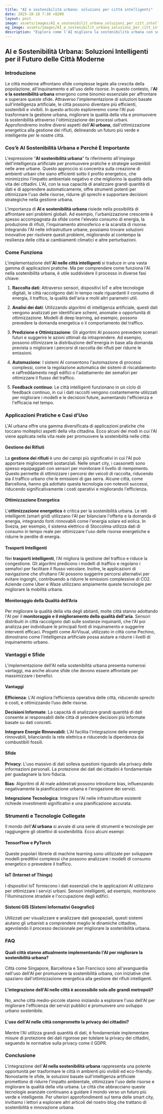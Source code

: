 ```yaml
---
title: "AI e sostenibilità urbana: soluzioni per città intelligenti"
date: 2025-10-18 7:30 +0200
layout: post
image: assets/images/AI_e_sostenibilit_urbana_soluzioni_per_citt_intelligenti.jpg
og_image: assets/images/AI_e_sostenibilit_urbana_soluzioni_per_citt_intelligenti.jpg
description: "Esplora come l'AI migliora la sostenibilità urbana con soluzioni per smart city, gestione rifiuti e ottimizzazione energia. Scopri idee innovative per città verdi!"
---
```


## AI e Sostenibilità Urbana: Soluzioni Intelligenti per il Futuro delle Città Moderne

### Introduzione

Le città moderne affrontano sfide complesse legate alla crescita della popolazione, all'inquinamento e all'uso delle risorse. In questo contesto, l'**AI e la sostenibilità urbana** emergono come binomio essenziale per affrontare e superare queste sfide. Attraverso l'implementazione di soluzioni basate sull'intelligenza artificiale, le città possono diventare più efficienti, sostenibili e vivibili. In questo articolo esploreremo come l'AI può trasformare la gestione urbana, migliorare la qualità della vita e promuovere la sostenibilità attraverso l'ottimizzazione dei processi urbani. Approfondiremo inoltre diversi aspetti dell'**AI urbana**, dall'ottimizzazione energetica alla gestione dei rifiuti, delineando un futuro più verde e intelligente per le nostre città.

### Cos’è AI Sostenibilità Urbana e Perché È Importante

L'espressione “**AI sostenibilità urbana**” fa riferimento all'impiego dell'intelligenza artificiale per promuovere pratiche e strategie sostenibili nelle aree urbane. Questo approccio si concentra sulla creazione di ambienti urbani che siano efficienti sotto il profilo energetico, che minimizzino l'impatto ambientale negativo e che migliorino la qualità della vita dei cittadini. L'AI, con la sua capacità di analizzare grandi quantità di dati e di apprendere automaticamente, offre strumenti potenti per ottimizzare l'uso delle risorse, ridurre gli sprechi e supportare decisioni strategiche nella gestione urbana.

L'importanza di **AI e sostenibilità urbana** risiede nella possibilità di affrontare seri problemi globali. Ad esempio, l'urbanizzazione crescente è spesso accompagnata da sfide come l'elevato consumo di energia, la produzione di rifiuti, l'inquinamento atmosferico e la scarsità di risorse. Integrando l'AI nelle infrastrutture urbane, possiamo trovare soluzioni innovative per risolvere questi problemi, migliorando al contempo la resilienza delle città ai cambiamenti climatici e altre perturbazioni.

### Come Funziona

L'implementazione dell'**AI nelle città intelligenti** si traduce in una vasta gamma di applicazioni pratiche. Ma per comprendere come funziona l'AI nella sostenibilità urbana, è utile suddividere il processo in diverse fasi chiave:

1. **Raccolta dati**: Attraverso sensori, dispositivi IoT e altre tecnologie digitali, le città raccolgono dati in tempo reale riguardanti il consumo di energia, il traffico, la qualità dell'aria e molti altri parametri utili.

2. **Analisi dei dati**: Utilizzando algoritmi di intelligenza artificiale, questi dati vengono analizzati per identificare schemi, anomalie o opportunità di ottimizzazione. Modelli di deep learning, ad esempio, possono prevedere la domanda energetica o il comportamento del traffico.

3. **Predizione e Ottimizzazione**: Gli algoritmi AI possono prevedere scenari futuri e suggerire le azioni ottimali da intraprendere. Ad esempio, possono ottimizzare la distribuzione dell'energia in base alla domanda prevista o migliorare i percorsi di raccolta dei rifiuti per ridurre le emissioni.

4. **Automazione**: I sistemi AI consentono l'automazione di processi complessi, come la regolazione automatica dei sistemi di riscaldamento e raffreddamento negli edifici o l'adattamento dei semafori per ottimizzare il flusso del traffico.

5. **Feedback continuo**: Le città intelligenti funzionano in un ciclo di feedback continuo, in cui i dati raccolti vengono costantemente utilizzati per migliorare i modelli e le decisioni future, aumentando l'efficienza e l'efficacia nel tempo.

### Applicazioni Pratiche e Casi d’Uso

L'AI urbana offre una gamma diversificata di applicazioni pratiche che toccano molteplici aspetti della vita cittadina. Ecco alcuni dei modi in cui l'AI viene applicata nella vita reale per promuovere la sostenibilità nelle città:

#### Gestione dei Rifiuti

La **gestione dei rifiuti** è uno dei campi più significativi in cui l'AI può apportare miglioramenti sostanziali. Nelle smart city, i cassonetti sono spesso equipaggiati con sensori per monitorare il livello di riempimento. Questo permette di ottimizzare i percorsi dei veicoli di raccolta, riducendo sia il traffico urbano che le emissioni di gas serra. Alcune città, come Barcellona, hanno già adottato questa tecnologia con notevoli successi, riducendo significativamente i costi operativi e migliorando l'efficienza.

#### Ottimizzazione Energetica

L'**ottimizzazione energetica** è critica per la sostenibilità urbana. Le reti intelligenti (smart grid) utilizzano l'AI per bilanciare l'offerta e la domanda di energia, integrando fonti rinnovabili come l'energia solare ed eolica. In Svezia, per esempio, il sistema elettrico di Stoccolma utilizza dati di consumo in tempo reale per ottimizzare l'uso delle risorse energetiche e ridurre le perdite di energia.

#### Trasporti Intelligenti

Nei **trasporti intelligenti**, l'AI migliora la gestione del traffico e riduce la congestione. Gli algoritmi predicono i modelli di traffico e regolano i semafori per facilitare il flusso veicolare. Inoltre, le applicazioni di navigazione che sfruttano l'AI possono suggerire percorsi alternativi per evitare ingorghi, contribuendo a ridurre le emissioni complessive di CO2. Aziende come Uber e Waze utilizzano ampiamente queste tecnologie per migliorare la mobilità urbana.

#### Monitoraggio della Qualità dell’Aria

Per migliorare la qualità della vita degli abitanti, molte città stanno adottando l'AI per il **monitoraggio e il miglioramento della qualità dell'aria**. Sensori distribuiti in città raccolgono dati sulle sostanze inquinanti, che l'AI poi analizza per individuare le principali fonti di inquinamento e suggerire interventi efficaci. Progetti come AirVisual, utilizzato in città come Pechino, dimostrano come l'intelligenza artificiale possa aiutare a ridurre i livelli di inquinamento urbano.

### Vantaggi e Sfide

L'implementazione dell'AI nella sostenibilità urbana presenta numerosi vantaggi, ma anche alcune sfide che devono essere affrontate per massimizzare i benefici.

#### Vantaggi

**Efficienza**: L'AI migliora l’efficienza operativa delle città, riducendo sprechi e costi, e ottimizzando l’uso delle risorse.

**Decisioni Informate**: La capacità di analizzare grandi quantità di dati consente ai responsabili delle città di prendere decisioni più informate basate su dati concreti.

**Integrare Energie Rinnovabili**: L'AI facilita l'integrazione delle energie rinnovabili, bilanciando la rete elettrica e riducendo la dipendenza dai combustibili fossili.

#### Sfide

**Privacy**: L'uso massivo di dati solleva questioni riguardo alla privacy delle informazioni personali. La protezione dei dati dei cittadini è fondamentale per guadagnare la loro fiducia.

**Bias**: Algoritmi di AI male addestrati possono introdurre bias, influenzando negativamente la pianificazione urbana e l'erogazione dei servizi.

**Integrazione Tecnologica**: Integrare l'AI nelle infrastrutture esistenti richiede investimenti significativi e una pianificazione accurata.

### Strumenti e Tecnologie Collegate

Il mondo dell'**AI urbana** si avvale di una serie di strumenti e tecnologie per raggiungere gli obiettivi di sostenibilità. Ecco alcuni esempi:

#### TensorFlow e PyTorch

Queste popolari librerie di machine learning sono utilizzate per sviluppare modelli predittivi complessi che possono analizzare i modelli di consumo energetico o prevedere il traffico.

#### IoT (Internet of Things)

I dispositivi IoT forniscono i dati essenziali che le applicazioni AI utilizzano per ottimizzare i servizi urbani. Sensori intelligenti, ad esempio, monitorano l'illuminazione stradale e l'occupazione degli edifici.

#### Sistemi GIS (Sistemi Informativi Geografici)

Utilizzati per visualizzare e analizzare dati geospaziali, questi sistemi aiutano gli urbanisti a comprendere meglio le dinamiche cittadine, agevolando il processo decisionale per migliorare la sostenibilità urbana.

### FAQ

#### Quali città stanno attualmente implementando l'AI per migliorare la sostenibilità urbana?

Città come Singapore, Barcellona e San Francisco sono all'avanguardia nell'uso dell'AI per promuovere la sostenibilità urbana, con iniziative che spaziano dall'ottimizzazione energetica alla gestione dei rifiuti intelligenti.

#### L'integrazione dell'AI nelle città è accessibile solo alle grandi metropoli?

No, anche città medio-piccole stanno iniziando a esplorare l'uso dell'AI per migliorare l'efficienza dei servizi pubblici e promuovere uno sviluppo urbano sostenibile.

#### L'uso dell'AI nelle città compromette la privacy dei cittadini?

Mentre l'AI utilizza grandi quantità di dati, è fondamentale implementare misure di protezione dei dati rigorose per tutelare la privacy dei cittadini, seguendo le normative sulla privacy come il GDPR.

### Conclusione

L'integrazione dell'**AI nella sostenibilità urbana** rappresenta una potente opportunità per trasformare le città in ambienti più vivibili ed eco-friendly. Nonostante le sfide, le soluzioni basate sull'intelligenza artificiale promettono di ridurre l'impatto ambientale, ottimizzare l'uso delle risorse e migliorare la qualità della vita urbana. Le città che abbracciano queste tecnologie avanzate continuano a guidare il mondo verso un futuro più verde e intelligente. Per ulteriori approfondimenti sul tema delle smart city, invitiamo i lettori a esplorare altri articoli del nostro blog che trattano di sostenibilità e innovazione urbana.